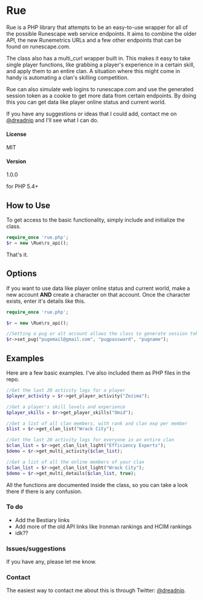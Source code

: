 # Rue
Rue is a PHP library that attempts to be an easy-to-use wrapper for all of the possible Runescape web service endpoints. It aims to combine the older API, the new Runemetrics URLs and a few other endpoints that can be found on runescape.com. 

The class also has a multi_curl wrapper built in. This makes it easy to take single player functions, like grabbing a player's experience in a certain skill, and apply them to an entire clan. A situation where this might come in handy is automating a clan's skilling competition.

Rue can also simulate web logins to runescape.com and use the generated session token as a cookie to get more data from certain endpoints. By doing this you can get data like player online status and current world.

If you have any suggestions or ideas that I could add, contact me on [@dreadnip](https://twitter.com/dreadnip) and I'll see what I can do.

#### License
MIT

#### Version
1.0.0

for PHP 5.4+

## How to Use

To get access to the basic functionality, simply include and initialize the class.

```php
require_once 'rue.php';
$r = new \Rue\rs_api();
```
That's it.

## Options

If you want to use data like player online status and current world, make a new account **AND** create a character on that account. Once the character exists, enter it's details like this.

```php
require_once 'rue.php';

$r = new \Rue\rs_api();

//Setting a pug or alt account allows the class to generate session tokens. 
$r->set_pug("pugemail@gmail.com", "pugpassword", "pugname");
```
## Examples

Here are a few basic examples. I've also included them as PHP files in the repo.
```php
//Get the last 20 activity logs for a player
$player_activity = $r->get_player_activity("Zezima");

//Get a player's skill levels and experience
$player_skills = $r->get_player_skills("Omid");

//Get a list of all clan members, with rank and clan exp per member
$list = $r->get_clan_list("Wrack City");

//Get the last 20 activity logs for everyone in an entire clan
$clan_list = $r->get_clan_list_light("Efficiency Experts");
$demo = $r->get_multi_activity($clan_list);

//Get a list of all the online members of your clan
$clan_list = $r->get_clan_list_light("Wrack City");
$demo = $r->get_multi_details($clan_list, true);
```
All the functions are documented inside the class, so you can take a look there if there is any confusion.

### To do

* Add the Bestiary links
* Add more of the old API links like Ironman rankings and HCIM rankings
* idk??

### Issues/suggestions
If you have any, please let me know.

### Contact
The easiest way to contact me about this is through Twitter: [@dreadnip](https://twitter.com/dreadnip).
